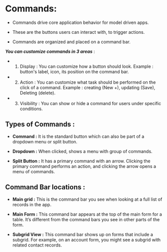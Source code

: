 # Commands:

- Commands drive core application behavior for model driven apps.

- These are the buttons users can interact with, to trigger actions.

- Commands are organized and placed on a command bar.


**_You can customize commands in 3 areas_** :

- 1. Display : You can customize how a button should look. Example : button's label, icon, its position on the command bar.

- 2. Action : You can customize what task should be performed on the click of a command. Example : creating (New +), updating (Save), Deleting (delete).

- 3. Visibility : You can show or hide a command for users under specific conditions.



## Types of Commands :

- **Command :** It is the standard button which can also be part of a dropdown menu or split button.

- **Dropdown :** When clicked, shows a menu with group of commands.

- **Split Button :** It has a primary command with an arrow. Clicking the primary command performs an action, and clicking the arrow opens a menu of commands.




## Command Bar locations :

- **Main grid :** This is the command bar you see when looking at a full list of records in the app.

- **Main Form :** This command bar appears at the top of the main form for a table. It’s different from the command bars you see in other parts of the form.

- **Subgrid View :** This command bar shows up on forms that include a subgrid. For example, on an account form, you might see a subgrid with related contact records.



